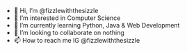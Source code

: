 - 👋 Hi, I’m @fizzlewiththesizzle
- 👀 I’m interested in Computer Science
- 🌱 I’m currently learning Python, Java & Web Development
- 💞️ I’m looking to collaborate on nothing
- 📫 How to reach me IG @fizzlewiththesizzle 

<!---
fizzlewiththesizzle/fizzlewiththesizzle is a ✨ special ✨ repository because its `README.md` (this file) appears on your GitHub profile.
You can click the Preview link to take a look at your changes.
--->
